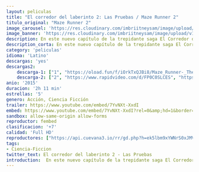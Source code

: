 ```yaml
---
layout: peliculas
title: "El corredor del laberinto 2: Las Pruebas / Maze Runner 2"
titulo_original: "Maze Runner 2"
image_carousel: 'https://res.cloudinary.com/imbriitneysam/image/upload/v1544232593/labe-poster-min.jpg'
image_banner: 'https://res.cloudinary.com/imbriitneysam/image/upload/v1544232594/laberinto2-banner-min.jpg'
description: En este nuevo capítulo de la trepidante saga El Corredor del Laberinto, Thomas (Dylan O Brien) y el resto de clarianos tendrán que enfrentarse a su mayor desafío hasta el momento, buscar pistas sobre la misteriosa y poderosa organización conocida como CRUEL. Este viaje les llevará a La Quemadura, un apocalíptico lugar repleto de inimaginables obstáculos.
description_corta: En este nuevo capítulo de la trepidante saga El Corredor del Laberinto, Thomas (Dylan O'Brien) y el resto de clarianos tendrán que enfrentarse a su mayor desafío hasta el momento, buscar pistas sobre la misteriosa y poderosa...
category: 'peliculas'
idioma: 'Latino'
descargas: 'yes'
descargas2:
    descarga-1: ["1", "https://oload.fun/f/iOrkTxQJBi8/Maze_Runner-_The_Scorch_Trials.MP4.mp4", "https://www.google.com/s2/favicons?domain=openload.co","OpenLoad","https://res.cloudinary.com/imbriitneysam/image/upload/v1541473684/mexico.png", "Latino", "Full HD"]
    descarga-2: ["2", "https://www.rapidvideo.com/d/FP0C0SLCES", "https://www.google.com/s2/favicons?domain=www.rapidvideo.com","RapidVideo","https://res.cloudinary.com/imbriitneysam/image/upload/v1541473684/mexico.png", "Latino", "Full HD"]
anio: '2015'
duracion: '2h 11 min'
estrellas: '5'
genero: Acción, Ciencia Ficción
trailer: https://www.youtube.com/embed/7YvNXt-XxdI
embed: https://www.youtube.com/embed/7YvNXt-XxdI?rel=0&amp;hd=1&border=0&wmode=opaque&enablejsapi=1&modestbranding=1&controls=1&showinfo=1
sandbox: allow-same-origin allow-forms
reproductor: fembed
clasificacion: '+7'
calidad: 'Full HD'
reproductores: ["https://api.cuevana3.io/rr/gd.php?h=ek5lbm9xYWNrS0xJMVp5b21KREk0dFBLbjVkaHhkRGdrOG1jbnBpUnhhS1Z2SWFpYktpUnlkM1ptS0NGejhYcXVNdWxhMmF5bHMyWDFJU3BmcS9JdUxpU3FadVkyUT09"]
tags:
- Ciencia-Ficcion
twitter_text: El corredor del laberinto 2 - Las Pruebas
introduction:  En este nuevo capítulo de la trepidante saga El Corredor del Laberinto, Thomas (Dylan O Brien) y el resto de clarianos tendrán que enfrentarse a su mayor desafío hasta el momento, buscar pistas sobre la misteriosa y poderosa...
---
```












